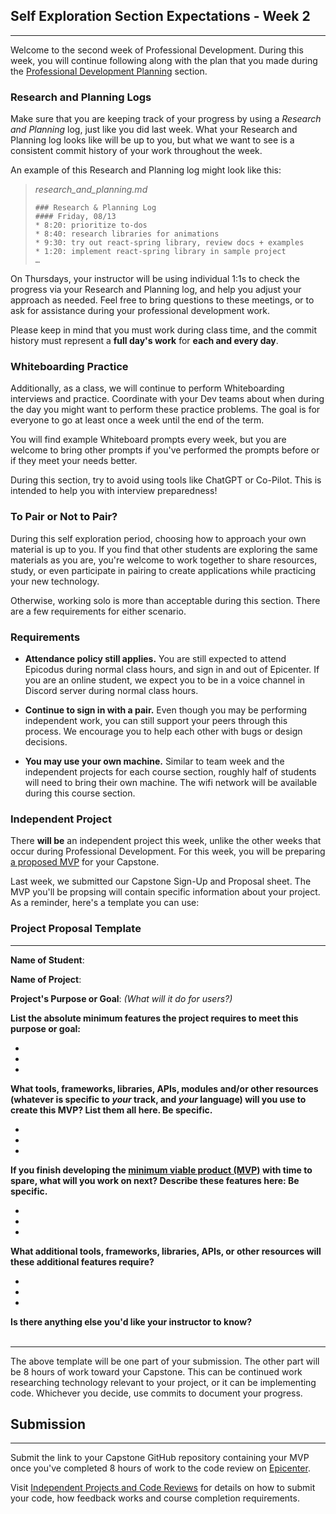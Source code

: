 ## Self Exploration Section Expectations - Week 2
---
Welcome to the second week of Professional Development. During this week, you will continue following along with the plan that you made during the [Professional Development Planning](https://full-time.learnhowtoprogram.com/capstone/capstone-week-1/professional-development---planning) section.


### Research and Planning Logs


Make sure that you are keeping track of your progress by using a *Research and Planning* log, just like you did last week. What your Research and Planning log looks like will be up to you, but what we want to see is a consistent commit history of your work throughout the week.


An example of this Research and Planning log might look like this:


>*research_and_planning.md*
>
>```
>### Research & Planning Log
>#### Friday, 08/13
>* 8:20: prioritize to-dos
>* 8:40: research libraries for animations
>* 9:30: try out react-spring library, review docs + examples
>* 1:20: implement react-spring library in sample project
>…
>```


On Thursdays, your instructor will be using individual 1:1s to check the progress via your Research and Planning log, and help you adjust your approach as needed. Feel free to bring questions to these meetings, or to ask for assistance during your professional development work.
 
Please keep in mind that you must work during class time, and the commit history must represent a **full day's work** for **each and every day**.


### Whiteboarding Practice


Additionally, as a class, we will continue to perform Whiteboarding interviews and practice. Coordinate with your Dev teams about when during the day you might want to perform these practice problems. The goal is for everyone to go at least once a week until the end of the term.


You will find example Whiteboard prompts every week, but you are welcome to bring other prompts if you've performed the prompts before or if they meet your needs better.


During this section, try to avoid using tools like ChatGPT or Co-Pilot. This is intended to help you with interview preparedness!


### To Pair or Not to Pair?


During this self exploration period, choosing how to approach your own material is up to you. If you find that other students are exploring the same materials as you are, you're welcome to work together to share resources, study, or even participate in pairing to create applications while practicing your new technology.


Otherwise, working solo is more than acceptable during this section. There are a few requirements for either scenario.


### Requirements


* **Attendance policy still applies.** You are still expected to attend Epicodus during normal class hours, and sign in and out of Epicenter. If you are an online student, we expect you to be in a voice channel in Discord server during normal class hours.


* **Continue to sign in with a pair.** Even though you may be performing independent work, you can still support your peers through this process. We encourage you to help each other with bugs or design decisions.


* **You may use your own machine.** Similar to team week and the independent projects for each course section, roughly half of  students will need to bring their own machine. The wifi network will be available during this course section.


### Independent Project


There **will be** an independent project this week, unlike the other weeks that occur during Professional Development. For this week, you will be preparing [a proposed MVP](https://full-time.learnhowtoprogram.com/capstone/capstone-week-2/capstones---the-mvp) for your Capstone. 

Last week, we submitted our Capstone Sign-Up and Proposal sheet. The MVP you'll be propsing will contain specific information about your project. As a reminder, here's a template you can use: 

### Project Proposal Template

<hr />


**Name of Student**:


**Name of Project**:


**Project's Purpose or Goal**: _(What will it do for users?)_


**List the absolute minimum features the project requires to meet this purpose or goal:** 


* 
* 
* 


**What tools, frameworks, libraries, APIs, modules and/or other resources (whatever is specific to _your_ track, and _your_ language) will you use to create this MVP? List them all here. Be specific.**


* 
* 
* 



**If you finish developing the [minimum viable product (MVP)](/capstone/capstone-week-2/capstones---the-mvp) with time to spare, what will you work on next? Describe these features here: Be specific.**


* 
* 
* 


**What additional tools, frameworks, libraries, APIs, or other resources will these additional features require?**


* 
* 
* 



**Is there anything else you'd like your instructor to know?** 
<br />
<br />


<hr />



The above template will be one part of your submission. The other part will be 8 hours of work toward your Capstone. This can be continued work researching technology relevant to your project, or it can be implementing code. Whichever you decide, use commits to document your progress. 



## Submission
---


Submit the link to your Capstone GitHub repository containing your MVP once you've completed 8 hours of work to the code review on [Epicenter](https://epicenter.epicodus.com/).


Visit [Independent Projects and Code Reviews](/pre-work/getting-started-at-epicodus/independent-projects-and-code-reviews) for details on how to submit your code, how feedback works and course completion requirements.